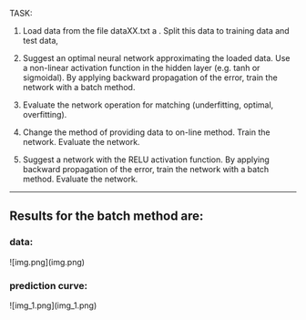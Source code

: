 TASK:

1. Load data from the file dataXX.txt a . Split this data to training data and test data, 

2. Suggest an optimal neural network approximating the loaded data. Use a non-linear activation function in the hidden layer (e.g. tanh or sigmoidal). By applying backward propagation of the error, train the network with a batch method. 

3. Evaluate the network operation for matching (underfitting, optimal, overfitting). 

4. Change the method of providing data to on-line method. Train the network. Evaluate the network. 

5. Suggest a network with the RELU activation function. By applying backward propagation of the error, train the network with a batch
method. Evaluate the network. 

------
<h2>Results for the batch method are:</h2>

<h3>data:</h3> 
![img.png](img.png)


<h3>prediction curve:</h3>
![img_1.png](img_1.png)
